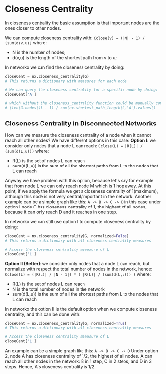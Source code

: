 # Closeness Centrality

In closeness centrality the basic assumption is that important nodes
are the ones closer to other nodes.

We can compute closeness centrality with:
`Cclose(v) = (|N| - 1) / (sum(d(v,u))`
where:
- N is the number of nodes;
- d(v,u) is the length of the shortest path from v to u;

In networkx we can find the closeness centrality by doing:
```python
closeCent = nx.closeness_centrality(G)
# This returns a dictionary with measures for each node

# We can query the closeness centrality for a specific node by doing:
closeCent['A']

# which without the closeness_centrality function could be manually computed (and is equivalent to) as:
# (len(G.nodes()) - 1) / sum(nx.shortest_path_length(G,'A').values()
```

## Closeness Centrality in Disconnected Networks

How can we measure the closeness centrality of a node when
it cannot reach all other nodes?
We have different options in this case:
**Option I**: we consider only nodes that a node L can reach:
`Cclose(L) = |R(L)| / (sum(d(L,u)))`
where:
- R(L) is the set of nodes L can reach
- sum(d(L,u)) is the sum of all the shortest paths from L to the nodes that L can reach

Anyway we have problem with this option, because let's say for example that
from node L we can only reach node M which is 1 hop away. At this point,
if we apply the formula we get a closeness centrality of 1(maximum), although this node
is not very central/important in the network.
Another example can be a simple graph like this:
`A -> B -> C -> D`
in this case under option I node C has closeness centrality of 1, the
highest of all nodes, because it can only reach D and it reaches in
one step.

In networkx we can still use option I to compute closeness centrality by doing:
```python
closeCent = nx.closeness_centrality(G, normalized=False)
# This returns a dictionary with all closeness centrality measures

# Access the closeness centrality meaasure of L
closeCent['L']
```


**Option II (Better)**: we consider only nodes that a node L can reach, but
normalize with respect the total number of nodes in the network, hence:
`Cclose(L) = (|R(L)| / |N - 1|) * ( |R(L)| / (sum(d(L,u))) )`
where:
- R(L) is the set of nodes L can reach
- N is the total number of nodes in the network
- sum(d(L,u)) is the sum of all the shortest paths from L to the nodes that L can reach


In networkx the option II is the default option when we compute closeness centrality,
and this can be done with:
```python
closeCent = nx.closeness_centrality(G, normalized=True)
# This returns a dictionary with all closeness centrality measures

# Access the closeness centrality meaasure of L
closeCent['L']
```
An example can be a simple graph like this:
`A -> B -> C -> D`
Under option 2, node A has closeness centrality of 1/2, the highest of
all nodes. A can reach all other nodes in the network: B in 1 step,
C in 2 steps, and D in 3 steps. Hence, A's closeness centrality is 1/2.
